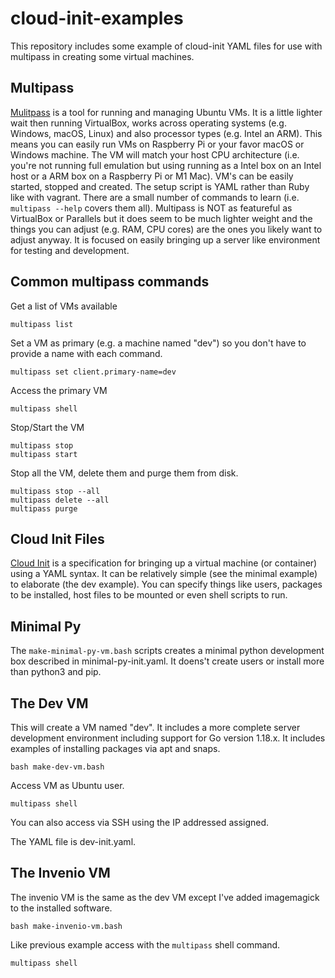 cloud-init-examples
===================

This repository includes some example of cloud-init YAML files for use with multipass in creating some virtual machines.

Multipass
---------

[Mulitpass](https://multipass.run) is a tool for running and managing Ubuntu VMs. It is a little lighter wait then running VirtualBox, works across operating systems (e.g. Windows, macOS, Linux) and also processor types (e.g. Intel an ARM). This means you can easily run VMs on Raspberry Pi or your favor macOS or Windows machine.  The VM will match your host CPU architecture (i.e. you're not running full emulation but using running as a Intel box on an Intel host or a ARM box on a Raspberry Pi or M1 Mac).  VM's can be easily started, stopped and created.  The setup script is YAML rather than Ruby like with vagrant. There are a small number of commands to learn (i.e. `multipass --help` covers them all). Multipass is NOT as featureful as VirtualBox or Parallels but it does seem to be much lighter weight and the things you can adjust (e.g. RAM, CPU cores) are the ones you likely want to adjust anyway. It is focused on easily bringing up a server like environment for testing and development.

Common multipass commands
-------------------------

Get a list of VMs available 

```
multipass list
```

Set a VM as primary (e.g. a machine named "dev") so you don't
have to provide a name with each command.

```
multipass set client.primary-name=dev
```

Access the primary VM

```
multipass shell
```

Stop/Start the VM

```
multipass stop
multipass start
```

Stop all the VM, delete them and purge them from disk.

```
multipass stop --all
multipass delete --all
multipass purge
```


Cloud Init Files
----------------

[Cloud Init](https://cloud-init.io) is a specification for bringing up a virtual machine (or container) using a YAML syntax. It can be relatively simple (see the minimal example) to elaborate (the dev example). You can specify things like users, packages to be installed, host files to be mounted or even shell scripts to run.

Minimal Py
----------

The `make-minimal-py-vm.bash` scripts creates a minimal python development box described in minimal-py-init.yaml. It doens't create users or install more than python3 and pip.

The Dev VM
----------

This will create a VM named "dev". It includes a more complete server development environment including support for Go version 1.18.x.  It includes examples of installing packages via apt and snaps.

```
bash make-dev-vm.bash
```

Access VM as Ubuntu user.

```
multipass shell
```

You can also access via SSH using the IP addressed assigned.

The YAML file is dev-init.yaml.

The Invenio VM
--------------

The invenio VM is the same as the dev VM except I've added imagemagick to the installed software.

```
bash make-invenio-vm.bash
```

Like previous example access with the `multipass` shell command.

```
multipass shell
```


